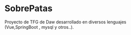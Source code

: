 # SobrePatas
Proyecto de TFG de Daw desarrollado en diversos lenguajes (Vue,SpringBoot , mysql y otros..).
